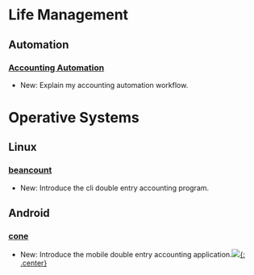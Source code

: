 # Life Management

## Automation

### [Accounting Automation](money_management.md)

* New: Explain my accounting automation workflow.

# Operative Systems

## Linux

### [beancount](beancount.md)

* New: Introduce the cli double entry accounting program.

## Android

### [cone](cone.md)

* New: Introduce the mobile double entry accounting application.[![](not-by-ai.svg){: .center}](https://notbyai.fyi)
